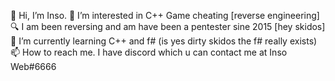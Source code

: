 👋 Hi, I’m Inso.
👀 I’m interested in C++ Game cheating [reverse engineering]
🔍 I am been reversing and am have been a pentester sine 2015 [hey skidos]
🌱 I’m currently learning C++ and f# (is yes dirty skidos the f# really exists)
📫 How to reach me. I have discord which u can contact me at Inso Web#6666
